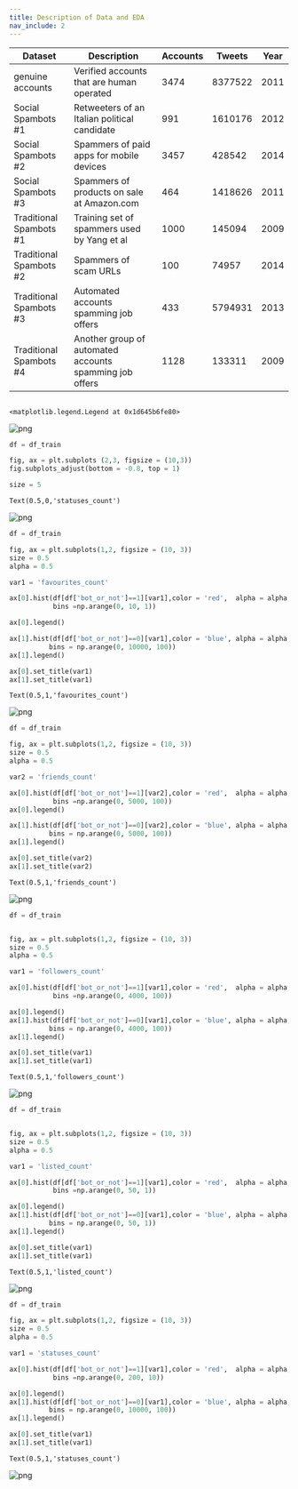 ```yaml
---
title: Description of Data and EDA
nav_include: 2
---
```


| Dataset                 | Description                                             | Accounts | Tweets  | Year |
|-------------------------|---------------------------------------------------------|----------|---------|------|
| genuine accounts        |  Verified accounts that are human operated              | 3474     | 8377522 | 2011 |
| Social Spambots #1      | Retweeters of an Italian political candidate            | 991      | 1610176 | 2012 |
| Social Spambots #2      | Spammers of paid apps for mobile devices                | 3457     | 428542  | 2014 |
| Social Spambots #3      | Spammers of products on sale at Amazon.com              | 464      | 1418626 | 2011 |
| Traditional Spambots #1 | Training set of spammers used by Yang et al             | 1000     | 145094  | 2009 |
| Traditional Spambots #2 | Spammers of scam URLs                                   | 100      | 74957   | 2014 |
| Traditional Spambots #3 | Automated accounts spamming job offers                  | 433      | 5794931 | 2013 |
| Traditional Spambots #4 | Another group of automated accounts spamming job offers | 1128     | 133311  | 2009 |




```python

```





    <matplotlib.legend.Legend at 0x1d645b6fe80>




![png](EDA_Dec_2_files/EDA_Dec_2_10_1.png)




```python
df = df_train

fig, ax = plt.subplots (2,3, figsize = (10,3))
fig.subplots_adjust(bottom = -0.8, top = 1)

size = 5

```





    Text(0.5,0,'statuses_count')




![png](EDA_Dec_2_files/EDA_Dec_2_11_1.png)




```python
df = df_train

fig, ax = plt.subplots(1,2, figsize = (10, 3))
size = 0.5
alpha = 0.5

var1 = 'favourites_count'

ax[0].hist(df[df['bot_or_not']==1][var1],color = 'red',  alpha = alpha, label = 'bot',
           bins =np.arange(0, 10, 1))

ax[0].legend()

ax[1].hist(df[df['bot_or_not']==0][var1],color = 'blue', alpha = alpha, label = 'human',
          bins = np.arange(0, 10000, 100))
ax[1].legend()

ax[0].set_title(var1)
ax[1].set_title(var1)
```





    Text(0.5,1,'favourites_count')




![png](EDA_Dec_2_files/EDA_Dec_2_12_1.png)




```python
df = df_train

fig, ax = plt.subplots(1,2, figsize = (10, 3))
size = 0.5
alpha = 0.5

var2 = 'friends_count'

ax[0].hist(df[df['bot_or_not']==1][var2],color = 'red',  alpha = alpha, label = 'bot',
           bins =np.arange(0, 5000, 100))
ax[0].legend()

ax[1].hist(df[df['bot_or_not']==0][var2],color = 'blue', alpha = alpha, label = 'human',
          bins = np.arange(0, 5000, 100))
ax[1].legend()

ax[0].set_title(var2)
ax[1].set_title(var2)
```





    Text(0.5,1,'friends_count')




![png](EDA_Dec_2_files/EDA_Dec_2_13_1.png)




```python
df = df_train


fig, ax = plt.subplots(1,2, figsize = (10, 3))
size = 0.5
alpha = 0.5

var1 = 'followers_count'

ax[0].hist(df[df['bot_or_not']==1][var1],color = 'red',  alpha = alpha, label = 'bot',
           bins =np.arange(0, 4000, 100))

ax[0].legend()
ax[1].hist(df[df['bot_or_not']==0][var1],color = 'blue', alpha = alpha, label = 'human',
          bins = np.arange(0, 4000, 100))
ax[1].legend()

ax[0].set_title(var1)
ax[1].set_title(var1)
```





    Text(0.5,1,'followers_count')




![png](EDA_Dec_2_files/EDA_Dec_2_14_1.png)




```python
df = df_train


fig, ax = plt.subplots(1,2, figsize = (10, 3))
size = 0.5
alpha = 0.5

var1 = 'listed_count'

ax[0].hist(df[df['bot_or_not']==1][var1],color = 'red',  alpha = alpha, label = 'bot',
           bins =np.arange(0, 50, 1))

ax[0].legend()
ax[1].hist(df[df['bot_or_not']==0][var1],color = 'blue', alpha = alpha, label = 'human',
          bins = np.arange(0, 50, 1))
ax[1].legend()

ax[0].set_title(var1)
ax[1].set_title(var1)
```





    Text(0.5,1,'listed_count')




![png](EDA_Dec_2_files/EDA_Dec_2_15_1.png)




```python
df = df_train

fig, ax = plt.subplots(1,2, figsize = (10, 3))
size = 0.5
alpha = 0.5

var1 = 'statuses_count'

ax[0].hist(df[df['bot_or_not']==1][var1],color = 'red',  alpha = alpha, label = 'bot',
           bins =np.arange(0, 200, 10))

ax[0].legend()
ax[1].hist(df[df['bot_or_not']==0][var1],color = 'blue', alpha = alpha, label = 'human',
          bins = np.arange(0, 10000, 100))
ax[1].legend()

ax[0].set_title(var1)
ax[1].set_title(var1)
```





    Text(0.5,1,'statuses_count')




![png](EDA_Dec_2_files/EDA_Dec_2_16_1.png)

